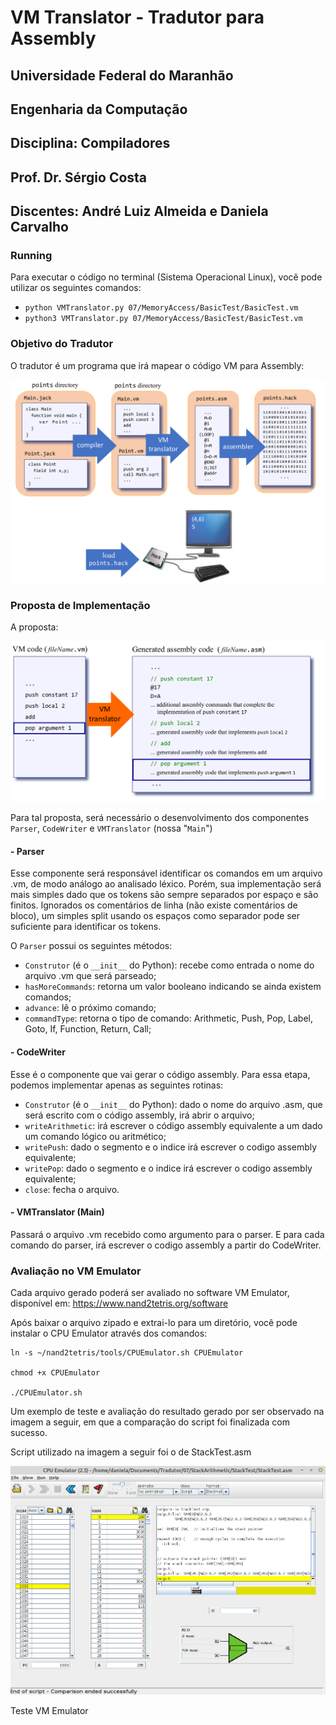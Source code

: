 # VM Translator - Tradutor para Assembly

## Universidade Federal do Maranhão
## Engenharia da Computação
## Disciplina: Compiladores
## Prof. Dr. Sérgio Costa
## Discentes: André Luiz Almeida e Daniela Carvalho



### Running

Para executar o código no terminal (Sistema Operacional Linux), você pode utilizar os seguintes comandos:

- `python VMTranslator.py 07/MemoryAccess/BasicTest/BasicTest.vm `
- `python3 VMTranslator.py 07/MemoryAccess/BasicTest/BasicTest.vm `



### Objetivo do Tradutor

O tradutor é um programa que irá mapear o código VM para Assembly:


![alt text](https://github.com/danielaczarref/vm-translator/blob/master/VM-Assembly.png?raw=true)


### Proposta de Implementação

A proposta:


![alt text](https://github.com/danielaczarref/vm-translator/blob/master/PropostaImplementacao.png?raw=true)


Para tal proposta, será necessário o desenvolvimento dos componentes `Parser`, `CodeWriter` e `VMTranslator` (nossa "`Main`")

#### - Parser

Esse componente será responsável identificar os comandos em  um arquivo .vm, de modo análogo ao analisado léxico. Porém, sua implementação será mais simples dado que os tokens são sempre separados por espaço e são finitos. Ignorados os comentários de linha (não existe comentários de bloco), um simples split usando os espaços como separador pode ser suficiente para identificar os tokens.

O `Parser` possui os seguintes métodos:

- `Construtor` (é o `__init__` do Python): recebe como entrada o nome do arquivo .vm que será parseado;
- `hasMoreCommands`:  retorna um valor booleano indicando se ainda existem comandos;
- `advance`: lê o próximo comando;
- `commandType`: retorna o tipo de comando: Arithmetic, Push, Pop, Label, Goto, If, Function, Return, Call;


#### - CodeWriter

Esse é o componente que vai gerar o código assembly. Para essa etapa, podemos implementar apenas as seguintes rotinas:

- `Construtor` (é o `__init__` do Python): dado o nome do arquivo .asm, que será escrito com o código assembly, irá abrir o arquivo;
- `writeArithmetic`: irá escrever o código assembly equivalente a um dado um comando lógico ou aritmético;
- `writePush`: dado o segmento e o indice irá escrever o codigo assembly equivalente;
- `writePop`: dado o segmento e o indice irá escrever o codigo assembly equivalente;
- `close`: fecha o arquivo.


#### - VMTranslator (Main)

Passará o arquivo .vm recebido como argumento para o parser. E para cada comando do parser, irá escrever o codigo assembly a partir do CodeWriter.


### Avaliação no VM Emulator

Cada arquivo gerado poderá ser avaliado no software VM Emulator, disponível em: https://www.nand2tetris.org/software

Após baixar o arquivo zipado e extrai-lo para um diretório, você pode instalar o CPU Emulator através dos comandos:

```
ln -s ~/nand2tetris/tools/CPUEmulator.sh CPUEmulator

chmod +x CPUEmulator

./CPUEmulator.sh
```

Um exemplo de teste e avaliação do resultado gerado por ser observado na imagem a seguir, em que a comparação do script foi finalizada com sucesso.

Script utilizado na imagem a seguir foi o de StackTest.asm

![alt text](https://github.com/danielaczarref/vm-translator/blob/master/VMEmulatorTest.png?raw=true)


Teste VM Emulator


